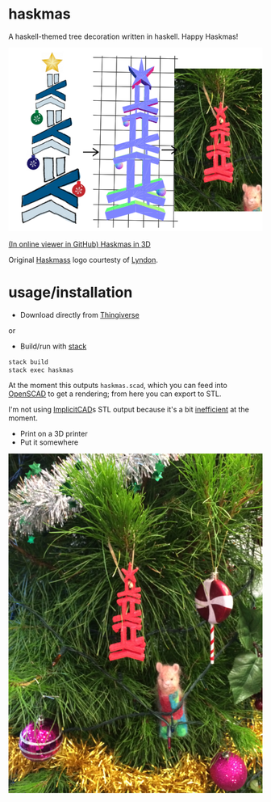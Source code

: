 haskmas
==

A haskell-themed tree decoration written in haskell. Happy Haskmas!

![Haskmas in 2D and 3D](haskmas_all.png)

[(In online viewer in GitHub) Haskmas in 3D](https://github.com/silky/haskmas/blob/master/haskmas.stl)

Original [Haskmass](http://www.meetup.com/Melbourne-Haskell-Users-Group/events/222203592/)
logo courtesty of [Lyndon](https://github.com/sordina).


usage/installation
==

- Download directly from [Thingiverse](http://www.thingiverse.com/thing:1187442)

or

- Build/run with [stack](https://github.com/commercialhaskell/stack)

````
stack build
stack exec haskmas
````

At the moment this outputs `haskmas.scad`, which you can feed into [OpenSCAD](http://www.openscad.org/) to get a rendering; from here you can export to STL.

I'm not using [ImplicitCAD](https://github.com/colah/ImplicitCAD)s STL output because it's a bit [inefficient](https://github.com/colah/ImplicitCAD/pull/67) at the moment.

- Print on a 3D printer
- Put it somewhere

![Haskmas tree decoration](on_tree.png)

